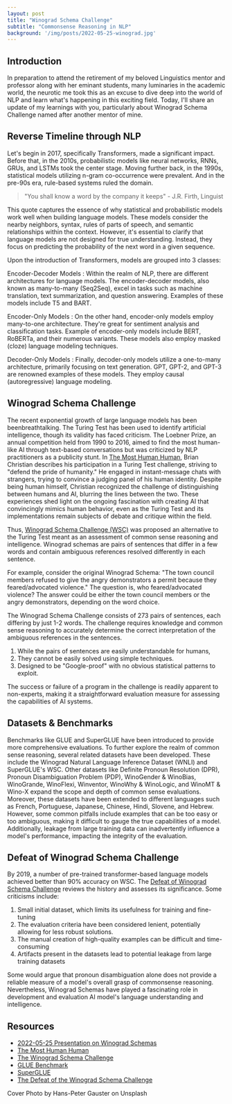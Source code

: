 ```yaml
---
layout: post
title: "Winograd Schema Challenge"
subtitle: "Commonsense Reasoning in NLP"
background: '/img/posts/2022-05-25-winograd.jpg'
---
```


## Introduction

In preparation to attend the retirement of my beloved Linguistics mentor and professor along with her eminant students, many luminaries in the academic world, the neurotic me took this as an excuse to dive deep into the world of NLP and learn what's happening in this exciting field. Today, I'll share an update of my learnings with you, particularly about Winograd Schema Challenge named after another mentor of mine.

## Reverse Timeline through NLP

Let's begin in 2017, specifically Transformers, made a significant impact. Before that, in the 2010s, probabilistic models like neural networks, RNNs, GRUs, and LSTMs took the center stage. Moving further back, in the 1990s, statistical models utilizing n-gram co-occurrence were prevalent. And in the pre-90s era, rule-based systems ruled the domain.

> "You shall know a word by the company it keeps" - J.R. Firth, Linguist

This quote captures the essence of why statistical and probabilistic models work well when building language models. These models consider the nearby neighbors, syntax, rules of parts of speech, and semantic relationships within the context. However, it's essential to clarify that language models are not designed for true understanding. Instead, they focus on predicting the probability of the next word in a given sequence.

Upon the introduction of Transformers, models are grouped into 3 classes:

Encoder-Decoder Models
: Within the realm of NLP, there are different architectures for language models. The encoder-decoder models, also known as many-to-many (Seq2Seq), excel in tasks such as machine translation, text summarization, and question answering. Examples of these models include T5 and BART.

Encoder-Only Models
: On the other hand, encoder-only models employ many-to-one architecture. They're great for sentiment analysis and classification tasks. Example of encoder-only models include BERT, RoBERTa, and their numerous variants. These models also employ masked (cloze) language modeling techniques.

Decoder-Only Models
: Finally, decoder-only models utilize a one-to-many architecture, primarily focusing on text generation. GPT, GPT-2, and GPT-3 are renowned examples of these models. They employ causal (autoregressive) language modeling.

## Winograd Schema Challenge

The recent exponential growth of large language models has been beenbreathtalking. The Turing Test has been used to identify artificial intelligence, though its validity has faced criticism. The Loebner Prize, an annual competition held from 1990 to 2016, aimed to find the most human-like AI through text-based conversations but was criticized by NLP practitioners as a publicity stunt. In [The Most Human Human](https://www.goodreads.com/book/show/8884400-the-most-human-human), Brian Christian describes his participation in a Turing Test challenge, striving to "defend the pride of humanity." He engaged in instant-message chats with strangers, trying to convince a judging panel of his human identity. Despite being human himself, Christian recognized the challenge of distinguishing between humans and AI, blurring the lines between the two. These experiences shed light on the ongoing fascination with creating AI that convincingly mimics human behavior, even as the Turing Test and its implementations remain subjects of debate and critique within the field.

Thus, [Winograd Schema Challenge (WSC)](http://commonsensereasoning.org/2011/papers/Levesque.pdf) was proposed an alternative to the Turing Test meant as an assessment of common sense reasoning and intelligence. Winograd schemas are pairs of sentences that differ in a few words and contain ambiguous references resolved differently in each sentence.

For example, consider the original Winograd Schema: "The town council members refused to give the angry demonstrators a permit because they feared/advocated violence." The question is, who feared/advocated violence? The answer could be either the town council members or the angry demonstrators, depending on the word choice.

The Winograd Schema Challenge consists of 273 pairs of sentences, each differing by just 1-2 words. The challenge requires knowledge and common sense reasoning to accurately determine the correct interpretation of the ambiguous references in the sentences.

1. While the pairs of sentences are easily understandable for humans,
2. They cannot be easily solved using simple techniques.
3. Designed to be "Google-proof" with no obvious statistical patterns to exploit.

The success or failure of a program in the challenge is readily apparent to non-experts, making it a straightforward evaluation measure for assessing the capabilities of AI systems.

## Datasets & Benchmarks

Benchmarks like GLUE and SuperGLUE have been introduced to provide more comprehensive evaluations. To further explore the realm of common sense reasoning, several related datasets have been developed. These include the Winograd Natural Language Inference Dataset (WNLI) and SuperGLUE's WSC. Other datasets like Definite Pronoun Resolution (DPR), Pronoun Disambiguation Problem (PDP), WinoGender & WinoBias, WinoGrande, WinoFlexi, Winventor, WinoWhy & WinoLogic, and WinoMT & Wino-X expand the scope and depth of common sense evaluations. Moreover, these datasets have been extended to different languages such as French, Portuguese, Japanese, Chinese, Hindi, Slovene, and Hebrew. However, some common pitfalls include examples that can be too easy or too ambiguous, making it difficult to gauge the true capabilities of a model. Additionally, leakage from large training data can inadvertently influence a model's performance, impacting the integrity of the evaluation.

## Defeat of Winograd Schema Challenge

By 2019, a number of pre-trained transformer-based language models achieved better than 90% accuracy on WSC. The [Defeat of Winograd Schema Challenge](https://arxiv.org/abs/2201.02387) reviews the history and assesses its significance. Some criticisms include:

1. Small initial dataset, which limits its usefulness for training and fine-tuning
2. The evaluation criteria have been considered lenient, potentially allowing for less robust solutions.
3. The manual creation of high-quality examples can be difficult and time-consuming
4. Artifacts present in the datasets lead to potential leakage from large training datasets

Some would argue that pronoun disambiguation alone does not provide a reliable measure of a model's overall grasp of commonsense reasoning. Nevertheless, Winograd Schemas have played a fascinating role in development and evaluation AI model's language understanding and intelligence.

## Resources

- [2022-05-25 Presentation on Winograd Schemas](/docs/JournalClub%202022-05-25%20NLP.pdf)
- [The Most Human Human](https://www.goodreads.com/book/show/8884400-the-most-human-human)
- [The Winograd Schema Challenge](http://commonsensereasoning.org/2011/papers/Levesque.pdf )
- [GLUE Benchmark](https://gluebenchmark.com/)
- [SuperGLUE](https://super.gluebenchmark.com/)
- [The Defeat of the Winograd Schema Challenge](https://arxiv.org/abs/2201.02387)

<figcaption>Cover Photo by Hans-Peter Gauster on Unsplash</figcaption>
